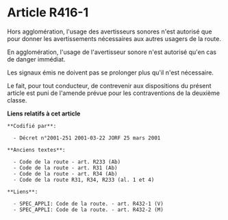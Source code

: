 # Article R416-1

Hors agglomération, l'usage des avertisseurs sonores n'est autorisé que pour donner les avertissements nécessaires aux autres
usagers de la route.

En agglomération, l'usage de l'avertisseur sonore n'est autorisé qu'en cas de danger immédiat.

Les signaux émis ne doivent pas se prolonger plus qu'il n'est nécessaire.

Le fait, pour tout conducteur, de contrevenir aux dispositions du présent article est puni de l'amende prévue pour les
contraventions de la deuxième classe.

**Liens relatifs à cet article**

	**Codifié par**:

	  - Décret n°2001-251 2001-03-22 JORF 25 mars 2001

	**Anciens textes**:

	  - Code de la route - art. R233 (Ab)
	  - Code de la route - art. R31 (Ab)
	  - Code de la route - art. R34 (Ab)
	  - Code de la route R31, R34, R233 (al. 1 et 4)

	**Liens**:

	  - SPEC_APPLI: Code de la route. - art. R432-1 (V)
	  - SPEC_APPLI: Code de la route. - art. R432-2 (M)
